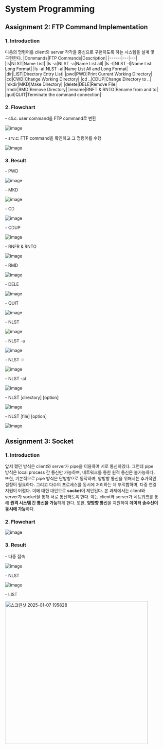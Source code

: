 # System Programming
## Assignment 2: FTP Command Implementation
### 1. Introduction
다음의 명령어를 client와 server 각각을 중심으로 구현하도록 하는 시스템을 설계 및 구현한다.
|Commands|FTP Commands|Description|
|------|---|---|
|ls|NLST|Name List|
|ls -a|NLST -a|Name List all|
|ls -l|NLST -l|Name List Long Format|
|ls -al|NLST -al|Name List All and Long Format|
|dir|LIST|Directory Entry List|
|pwd|PWD|Print Current Working Directory|
|cd|CWD|Change Working Directory|
|cd ..|CDUP|Change Directory to ..|
|mkdir|MKD|Make Directory|
|delete|DELE|Remove File|
|rmdir|RMD|Remove Directory|
|rename|RNFT & RNTO|Rename from and to|
|quit|QUIT|Terminate the command connection|

### 2. Flowchart
\- cli.c: user command을 FTP command로 변환
 
![image](https://github.com/user-attachments/assets/6fbbb25c-5300-4046-a4be-16ee5c3d2beb)

\- srv.c: FTP command을 확인하고 그 명령어를 수행

![image](https://github.com/user-attachments/assets/37a6516a-7d84-48a5-9810-717e2475170e)

### 3. Result
\- PWD

![image](https://github.com/user-attachments/assets/bfdf2903-578c-4ded-8dff-2055d2256751)


\- MKD

![image](https://github.com/user-attachments/assets/1f99e995-7b51-4f5d-95f6-d9ee636ba719)

\- CD

![image](https://github.com/user-attachments/assets/0eba42d9-4468-4acc-93df-b6fef21e135d)

\- CDUP

![image](https://github.com/user-attachments/assets/d053fbb6-b6bb-4f5f-bc57-6f6be1581c48)

\- RNFR & RNTO

![image](https://github.com/user-attachments/assets/c58012b6-8a13-4ae6-a2be-d65fdea5bfff)

\- RMD

![image](https://github.com/user-attachments/assets/e23f9ec6-2315-4d8d-bb6d-38d4644b2453)

\- DELE

![image](https://github.com/user-attachments/assets/e8d504a0-8809-491e-bf3f-f79afdbf3874)

\- QUIT

![image](https://github.com/user-attachments/assets/2d177723-1d06-4d7b-bce4-d971b6f4142e)

\- NLST

![image](https://github.com/user-attachments/assets/df453a68-d573-4d54-baee-b8eba066cdb8)

\- NLST \-a

![image](https://github.com/user-attachments/assets/e0484ab1-59c7-4ea7-864e-300ef3f0b018)

\- NLST \-l

![image](https://github.com/user-attachments/assets/96863d13-f12c-4a8b-9260-565522049734)

\- NLST \-al

![image](https://github.com/user-attachments/assets/27d6d53d-390f-4173-b63a-548baaa77bf8)

\- NLST \[directory] \[option]

![image](https://github.com/user-attachments/assets/5688fd9a-e568-4a57-b369-a985f5ceb3ff)

\- NLST \[file] \[option]

![image](https://github.com/user-attachments/assets/3614b4f1-ff7c-4f1e-a6bf-f2b0d1c36ff0)

## Assignment 3: Socket
### 1. Introduction
앞서 했던 방식은 client와 server가 pipe을 이용하여 서로 통신하였다. 그런데 pipe 방식은 local process 간 통신만 가능하며, 네트워크를 통한 원격 통신은 불가능하다. 또한, 기본적으로 pipe 방식은 단방향으로 동작하며, 양방향 통신을 위해서는 추가적인 설정이 필요하다. 그리고 다수의 프로세스를 동시에 처리하는 데 부적합하며, 다중 연결 지원이 어렵다. 이에 대한 대안으로 **socket**이 제안된다. 본 과제에서는 client와 server가 socket을 통해 서로 통신하도록 한다. 이는 client와 server가 네트워크를 통해 **원격 시스템 간 통신을 가능**하게 한다. 또한, **양방향 통신**을 지원하여 **데이터 송수신이 동시에 가능**하다.

### 2. Flowchart
![image](https://github.com/user-attachments/assets/5e7dc2df-7cc5-46f7-a6ae-bf8eca7515d4)

### 3. Result
\- 다중 접속

![image](https://github.com/user-attachments/assets/86ad7a3f-d064-4a22-bce3-7f496b0c32dd)

\- NLST

![image](https://github.com/user-attachments/assets/d02595b1-7c69-4952-9a1a-0de7f9d43549)

\- LIST

<img width="469" alt="스크린샷 2025-01-07 195828" src="https://github.com/user-attachments/assets/deb7e27f-2632-4d91-865f-ac833a9c1b91" />



